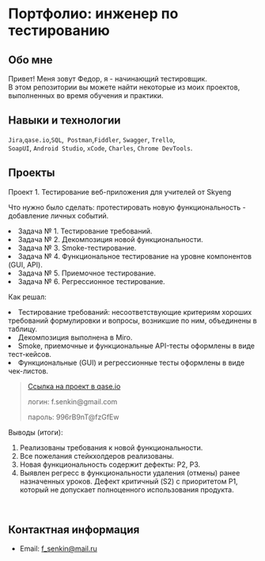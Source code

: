 # Портфолио: инженер по тестированию

## Обо мне 

Привет! Меня зовут Федор, я - начинающий тестировщик. <br>
В этом репозитории вы можете найти некоторые из моих проектов, выполненных во время обучения и практики.
<br>

## Навыки и технологии
``Jira``,``qase.io``,``SQL``,`` Postman``,``Fiddler``, ``Swagger``, ``Trello``, <br>
``SoapUI``, ``Android Studio``, ``xCode``, ``Charles``, ``Chrome DevTools``.




## Проекты

<p> Проект 1. Тестирование веб-приложения для учителей от Skyeng</p>
<p>Что нужно было сделать: протестировать новую функциональность - добавление личных событий.<p>

  <li>Задача № 1. Тестирование требований.</li>
  <li>Задача № 2. Декомпозиция новой функциональности.</li>
  <li>Задача № 3. Smoke-тестирование.</li>
  <li>Задача № 4. Функциональное тестирование на уровне компонентов (GUI, API).</li>
  <li>Задача № 5. Приемочное тестирование.</li>
  <li>Задача № 6. Регрессионное тестирование.</li>
<p>


<p>Как решал: 
<li> Тестирование требований: несоответствующие критериям хороших требований формулировки и вопросы, возникшие по ним, объединены в таблицу.</li>
<li>Декомпозиция выполнена в Miro.</li>
<li>Smoke, приемочные и функциональные API-тесты оформлены в виде тест-кейсов.
<li>Функциональные (GUI) и регрессионные тесты оформлены в виде чек-листов.</li></li>
<p>

> <a href="https://fedorsenkin.atlassian.net/l/cp/rhPKmAud">Ссылка на проект в qase.io</a>
> <p> логин: f.senkin@gmail.com</p>
> <p> пароль: 996rB9nT@fzGfEw</p>
 
 <p>Выводы (итоги):<p>
<ol>
  <li>Реализованы требования к новой функциональности.</li> 
  <li>Все пожелания стейкхолдеров реализованы.</li> 
  <li>Новая функциональность содержит дефекты: Р2, Р3.</li> 
  <li>Выявлен регресс в функциональности удаления (отмены) ранее назначенных уроков. Дефект критичный (S2) с приоритетом Р1, который не допускает полноценного использования продукта.</li>
</ol>


<br> 

## Контактная информация
- Email: f_senkin@mail.ru
